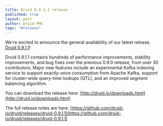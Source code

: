 ```yaml
---
title: Druid 0.9.1.1 release
published: true
layout: post
author: Druid PMC
tags: "#release"
---
```


We're excited to announce the general availability of our latest release, [Druid 0.9.1.1](/downloads.html)!

Druid 0.9.1.1 contains hundreds of performance improvements, stability improvements, and bug fixes
over the previous 0.9.0 release, from over 30 contributors. Major new features include an
experimental Kafka indexing service to support exactly-once consumption from Apache Kafka, support
for cluster-wide query-time lookups (QTL), and an improved segment balancing algorithm.

You can download the release here: [http://druid.io/downloads.html](http://druid.io/downloads.html)

The full release notes are here: [https://github.com/druid-io/druid/releases/druid-0.9.1.1](https://github.com/druid-io/druid/releases/druid-0.9.1.1)

